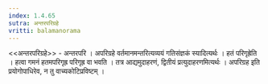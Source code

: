 ```yaml
---
index: 1.4.65
sutra: अन्तरपरिग्रहे
vritti: balamanorama
---
```


<<अन्तरपरिग्रहे>> - अन्तरपरि । अपरिग्रहे वर्तमानमन्तरित्यव्ययं गतिसंज्ञकं स्यादित्यर्थः । हतं परिगृह्रेति । हत्वा गमनं हतमपरिगृह्र परिगृह्र वा भवति । तत्र आद्यमुदाहरणं, द्वितीयं प्रत्युदाहरणमित्यर्थः । अपरिग्रह इति प्रयोगोपाधिरेव, न तु वाच्यकोटिप्रविष्टम् । 